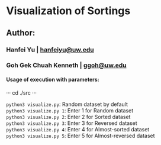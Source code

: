 # Visualization of Sortings  

## Author: 
### Hanfei Yu | hanfeiyu@uw.edu
### Goh Gek Chuah Kenneth | ggoh@uw.edu  


#### Usage of execution with parameters: 
···
cd ./src
···

`python3 visualize.py`: Random dataset by default  
`python3 visualize.py 1`: Enter 1 for Random dataset  
`python3 visualize.py 2`: Enter 2 for Sorted dataset  
`python3 visualize.py 3`: Enter 3 for Reversed dataset  
`python3 visualize.py 4`: Enter 4 for Almost-sorted dataset  
`python3 visualize.py 5`: Enter 5 for Almost-reversed dataset  
